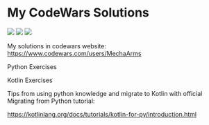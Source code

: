 # My CodeWars Solutions
![](https://www.codewars.com/users/MechaArms/badges/micro)
![](https://img.shields.io/badge/-Python-blue)
![](https://img.shields.io/badge/-Kotlin-blueviolet)

My solutions in codewars website: https://www.codewars.com/users/MechaArms
<p>Python Exercises</p>
<p>Kotlin Exercises</p>
<p></p>
<p>Tips from using python knowledge and migrate to Kotlin with official Migrating from Python tutorial:</p>

https://kotlinlang.org/docs/tutorials/kotlin-for-py/introduction.html

